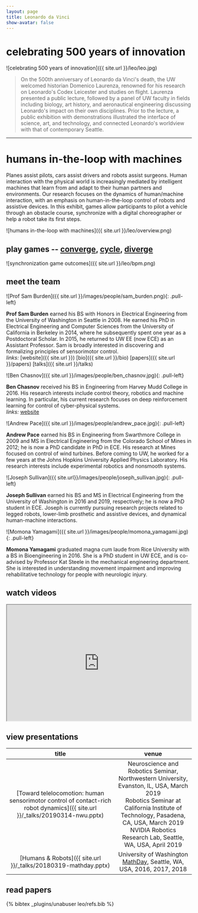 ```yaml
---
layout: page
title: Leonardo da Vinci
show-avatar: false
---
```


# celebrating 500 years of innovation

![celebrating 500 years of innovation]({{ site.url }}/leo/leo.jpg)

> On the 500th anniversary of Leonardo da Vinci's death, the UW welcomed historian Domenico Laurenza, renowned for his research on Leonardo's Codex Leicester and studies on flight. Laurenza presented a public lecture, followed by a panel of UW faculty in fields including biology, art history, and aeronautical engineering discussing Leonardo's impact on their own disciplines. Prior to the lecture, a public exhibition with demonstrations illustrated the interface of science, art, and technology, and connected Leonardo's worldview with that of contemporary Seattle.

---
# humans in-the-loop with machines

Planes assist pilots, cars assist drivers and robots assist surgeons. Human interaction with the physical world is increasingly mediated by intelligent machines that learn from and adapt to their human partners and environments. Our research focuses on the dynamics of human/machine interaction, with an emphasis on human-in-the-loop control of robots and assistive devices. In this exhibit, games allow participants to pilot a vehicle through an obstacle course, synchronize with a digital choreographer or help a robot take its first steps.

![humans in-the-loop with machines]({{ site.url }}/leo/overview.png)


## play games -- [converge](http://staff.washington.edu/jgs6156/sms_game/dyn-sys-demo/index.html?a=-.75&x=.5), [cycle](http://staff.washington.edu/jgs6156/sms_game/dyn-sys-demo/index.html?a=-1.5&x=1.), [diverge](http://staff.washington.edu/jgs6156/sms_game/dyn-sys-demo/index.html?a=1&x=1.)

![synchronization game outcomes]({{ site.url }}/leo/bpm.png)


## meet the team

![Prof Sam Burden]({{ site.url }}/images/people/sam_burden.png){: .pull-left}

**Prof Sam Burden**
earned his BS with Honors in Electrical Engineering from the University of Washington in Seattle in 2008.  He earned his PhD in Electrical Engineering and Computer Sciences from the University of California in Berkeley in 2014, where he subsequently spent one year as a Postdoctoral Scholar.  In 2015, he returned to UW EE (now ECE) as an Assistant Professor.  Sam is broadly interested in discovering and formalizing principles of sensorimotor control.
<br>
*links:*
[website]({{ site.url }})
[bio]({{ site.url }}/bio)
[papers]({{ site.url }}/papers)
[talks]({{ site.url }}/talks)


![Ben Chasnov]({{ site.url }}/images/people/ben_chasnov.jpg){: .pull-left}

**Ben Chasnov**
received his BS in Engineering from Harvey Mudd College in 2016. His research interests include control theory, robotics and machine learning. In particular, his current research focuses on deep reinforcement learning for control of cyber-physical systems. 
<br>
*links:*
[website](http://students.washington.edu/bchasnov)

![Andrew Pace]({{ site.url }}/images/people/andrew_pace.jpg){: .pull-left}

**Andrew Pace**
earned his BS in Engineering from Swarthmore College in 2009 and MS in Electrical Engineering from the Colorado School of Mines in 2012; he is now a PhD candidate in PhD in ECE. His research at Mines focused on control of wind turbines. Before coming to UW, he worked for a few years at the Johns Hopkins University Applied Physics Laboratory. His research interests include experimental robotics and nonsmooth systems.

![Joseph Sullivan]({{ site.url}}/images/people/joseph_sullivan.jpg){: .pull-left}

**Joseph Sullivan**
earned his BS and MS in Electrical Engineering from the University of Washington in 2016 and 2019, respectively; he is now a PhD student in ECE. Joseph is currently pursuing research projects related to legged robots, lower-limb prosthetic and assistive devices, and dynamical human-machine interactions.

![Momona Yamagami]({{ site.url }}/images/people/momona_yamagami.jpg){: .pull-left}

**Momona Yamagami**
graduated magna cum laude from Rice University with a BS in Bioengineering in 2016. She is a PhD student in UW ECE, and is co-advised by Professor Kat Steele in the mechanical engineering department. She is interested in understanding movement impairment and improving rehabilitative technology for people with neurologic injury. 


## watch videos

<iframe width="500" height="315" src="https://www.youtube.com/embed/nFvccNqhOSI?rel=0" frameborder="5"> </iframe>


## view presentations

title | venue
:-:|:-:
[Toward telelocomotion:  human sensorimotor control of contact-rich robot dynamics]({{ site.url }}/_talks/20190314-nwu.pptx) | Neuroscience and Robotics Seminar, Northwestern University, Evanston, IL, USA, March 2019 <br> Robotics Seminar at California Institute of Technology, Pasadena, CA, USA, March 2019 <br> NVIDIA Robotics Research Lab, Seattle, WA, USA, April 2019
[Humans & Robots]({{ site.url }}/_talks/20180319-mathday.pptx) | University of Washington [MathDay](http://www.math.washington.edu/~morrow/mathday.html), Seattle, WA, USA, 2016, 2017, 2018


## read papers 
{% bibtex _plugins/unabuser leo/refs.bib %}
